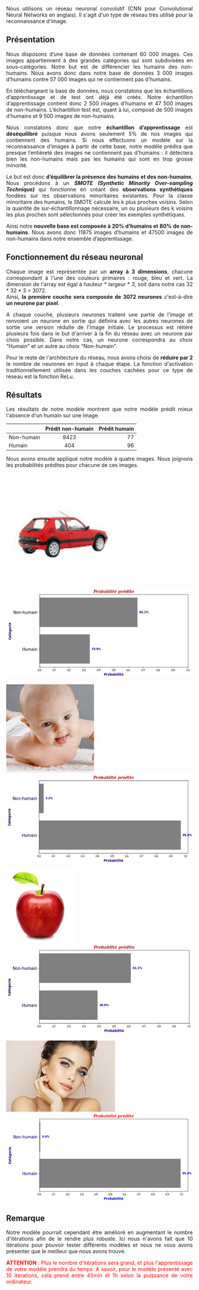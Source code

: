 <div style="text-align: justify">   
    
Nous utilisons un réseau neuronal convolutif (CNN pour Convolutional Neural Networks en anglais). Il s'agit d'un type de réseau très utilisé pour la reconnaissance d'image.  

## Présentation  

Nous disposons d’une base de données contenant 60 000 images. Ces images appartiennent à des grandes catégories qui sont subdivisées en sous-catégories. Notre but est de différencier les humains des non-humains. Nous avons donc dans notre base de données 3 000 images d’humains contre 57 000 images qui ne contiennent pas d’humains.  

En téléchargeant la base de données, nous constatons que les échantillons d’apprentissage et de test ont déjà été créés. 
Notre échantillon d’apprentissage contient donc 2 500 images d’humains et 47 500 images de non-humains. L’échantillon test est, quant à lui, composé de 500 images d’humains et 9 500 images de non-humains.  

Nous constatons donc que notre **échantillon d’apprentissage** est **déséquilibré** puisque nous avons seulement 5% de nos images qui contiennent des humains. Si nous effectuons un modèle sur la reconnaissance d’images à partir de cette base, notre modèle prédira que presque l’entièreté des images ne contiennent pas d’humains : il détectera bien les non-humains mais pas les humains qui sont en trop grosse minorité.  

Le but est donc **d’équilibrer la présence des humains et des non-humains**. Nous procédons à un ***SMOTE (Synthetic Minority Over-sampling Technique)*** qui fonctionne en créant des **observations synthétiques** fondées sur les observations minoritaires existantes. Pour la classe minoritaire des humains, le SMOTE calcule les k plus proches voisins. Selon la quantité de sur-échantillonnage nécessaire, un ou plusieurs des k voisins les plus proches sont sélectionnés pour créer les exemples synthétiques.  

Ainsi notre **nouvelle base est composée à 20% d’humains et 80% de non-humains**. Nous avons donc 11875 images d’humains et 47500 images de non-humains dans notre ensemble d’apprentissage.  
  
    
    
## Fonctionnement du réseau neuronal  

Chaque image est représentée par un **array à 3 dimensions**, chacune correspondant à l'une des couleurs primaires : rouge, bleu et vert.
La dimension de l'array est égal à hauteur * largeur * 3, soit dans notre cas 32 * 32 * 3 = 3072.  
Ainsi, **la première couche sera composée de 3072 neurones** c'est-à-dire **un neurone par pixel**.  

A chaque couche, plusieurs neurones traitent une partie de l'image et renvoient un neurone en sortie qui définira avec les autres neurones de sortie une version réduite de l'image initiale. Le processus est réitéré plusieurs fois dans le but d'arriver à la fin du réseau avec un neurone par choix possible. Dans notre cas, un neurone correspondra au choix "Humain" et un autre au choix "Non-humain".  

Pour le reste de l'architecture du réseau, nous avons choisi de **réduire par 2** le nombre de neurones en input à chaque étape. La fonction d'activation traditionnellement utilisée dans les couches cachées pour ce type de réseau est la fonction ReLu.  


## Résultats

Les résultats de notre modèle montrent que notre modèle prédit mieux l'absence d'un humain sur une image.  


|          | Prédit non-humain| Prédit humain |
|----------|:----------------:|--------------:|
|Non-humain|       9423       |       77      |
|  Humain  |        404       |       96      |
  
  
Nous avons ensuite appliqué notre modèle à quatre images. Nous joignons les probabilités prédites pour chacune de ces images.

![](https://github.com/langevinjulien/Python/blob/master/images/image1.jpg) ![](https://github.com/langevinjulien/Python/blob/master/images/image1_proba.jpg)


![](https://github.com/langevinjulien/Python/blob/master/images/image2.jpg)  ![](https://github.com/langevinjulien/Python/blob/master/images/image2_proba.jpg)

![](https://github.com/langevinjulien/Python/blob/master/images/image3.jpg)  ![](https://github.com/langevinjulien/Python/blob/master/images/image3_proba.jpg)

![](https://github.com/langevinjulien/Python/blob/master/images/image4.jpg)  ![](https://github.com/langevinjulien/Python/blob/master/images/image4_proba.png)

## Remarque

Notre modèle pourrait cependant être amélioré en augmentant le nombre d'itérations afin de le rendre plus robuste. Ici nous n'avons fait que 10 itérations pour pouvoir tester différents modèles et nous ne vous avons présenter que le meilleur que nous avons trouvé. 

<span style="color:red"> **ATTENTION** :  Plus le nombre d'itérations sera grand, et plus l'apprentissage de votre modèle prendra du temps. A savoir, pour le modèle présenté avec 10 itérations, cela prend entre 45min et 1h selon la puissance de votre ordinateur.</span>

</div>
